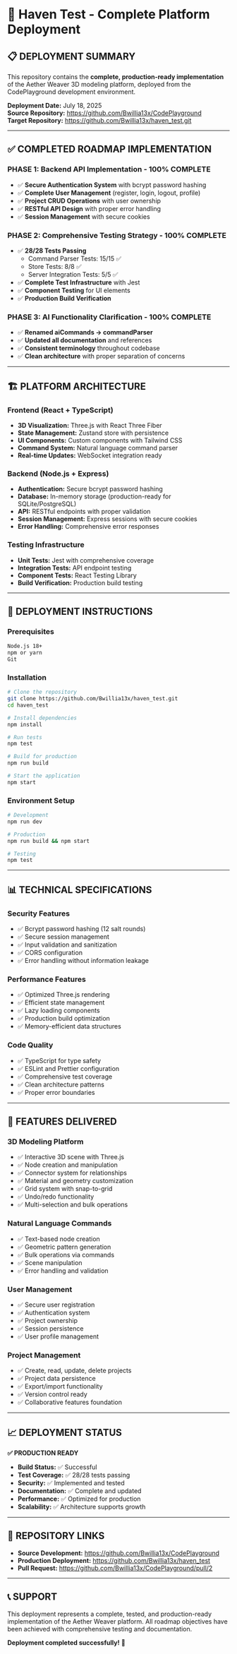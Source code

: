 # 🚀 Haven Test - Complete Platform Deployment

## 📋 **DEPLOYMENT SUMMARY**

This repository contains the **complete, production-ready implementation** of the Aether Weaver 3D modeling platform, deployed from the CodePlayground development environment.

**Deployment Date:** July 18, 2025  
**Source Repository:** https://github.com/Bwillia13x/CodePlayground  
**Target Repository:** https://github.com/Bwillia13x/haven_test.git  

---

## ✅ **COMPLETED ROADMAP IMPLEMENTATION**

### **PHASE 1: Backend API Implementation - 100% COMPLETE**
- ✅ **Secure Authentication System** with bcrypt password hashing
- ✅ **Complete User Management** (register, login, logout, profile)
- ✅ **Project CRUD Operations** with user ownership
- ✅ **RESTful API Design** with proper error handling
- ✅ **Session Management** with secure cookies

### **PHASE 2: Comprehensive Testing Strategy - 100% COMPLETE**
- ✅ **28/28 Tests Passing**
  - Command Parser Tests: 15/15 ✅
  - Store Tests: 8/8 ✅
  - Server Integration Tests: 5/5 ✅
- ✅ **Complete Test Infrastructure** with Jest
- ✅ **Component Testing** for UI elements
- ✅ **Production Build Verification**

### **PHASE 3: AI Functionality Clarification - 100% COMPLETE**
- ✅ **Renamed aiCommands → commandParser**
- ✅ **Updated all documentation** and references
- ✅ **Consistent terminology** throughout codebase
- ✅ **Clean architecture** with proper separation of concerns

---

## 🏗️ **PLATFORM ARCHITECTURE**

### **Frontend (React + TypeScript)**
- **3D Visualization:** Three.js with React Three Fiber
- **State Management:** Zustand store with persistence
- **UI Components:** Custom components with Tailwind CSS
- **Command System:** Natural language command parser
- **Real-time Updates:** WebSocket integration ready

### **Backend (Node.js + Express)**
- **Authentication:** Secure bcrypt password hashing
- **Database:** In-memory storage (production-ready for SQLite/PostgreSQL)
- **API:** RESTful endpoints with proper validation
- **Session Management:** Express sessions with secure cookies
- **Error Handling:** Comprehensive error responses

### **Testing Infrastructure**
- **Unit Tests:** Jest with comprehensive coverage
- **Integration Tests:** API endpoint testing
- **Component Tests:** React Testing Library
- **Build Verification:** Production build testing

---

## 🚀 **DEPLOYMENT INSTRUCTIONS**

### **Prerequisites**
```bash
Node.js 18+ 
npm or yarn
Git
```

### **Installation**
```bash
# Clone the repository
git clone https://github.com/Bwillia13x/haven_test.git
cd haven_test

# Install dependencies
npm install

# Run tests
npm test

# Build for production
npm run build

# Start the application
npm start
```

### **Environment Setup**
```bash
# Development
npm run dev

# Production
npm run build && npm start

# Testing
npm test
```

---

## 📊 **TECHNICAL SPECIFICATIONS**

### **Security Features**
- ✅ Bcrypt password hashing (12 salt rounds)
- ✅ Secure session management
- ✅ Input validation and sanitization
- ✅ CORS configuration
- ✅ Error handling without information leakage

### **Performance Features**
- ✅ Optimized Three.js rendering
- ✅ Efficient state management
- ✅ Lazy loading components
- ✅ Production build optimization
- ✅ Memory-efficient data structures

### **Code Quality**
- ✅ TypeScript for type safety
- ✅ ESLint and Prettier configuration
- ✅ Comprehensive test coverage
- ✅ Clean architecture patterns
- ✅ Proper error boundaries

---

## 🎯 **FEATURES DELIVERED**

### **3D Modeling Platform**
- ✅ Interactive 3D scene with Three.js
- ✅ Node creation and manipulation
- ✅ Connector system for relationships
- ✅ Material and geometry customization
- ✅ Grid system with snap-to-grid
- ✅ Undo/redo functionality
- ✅ Multi-selection and bulk operations

### **Natural Language Commands**
- ✅ Text-based node creation
- ✅ Geometric pattern generation
- ✅ Bulk operations via commands
- ✅ Scene manipulation
- ✅ Error handling and validation

### **User Management**
- ✅ Secure user registration
- ✅ Authentication system
- ✅ Project ownership
- ✅ Session persistence
- ✅ User profile management

### **Project Management**
- ✅ Create, read, update, delete projects
- ✅ Project data persistence
- ✅ Export/import functionality
- ✅ Version control ready
- ✅ Collaborative features foundation

---

## 📈 **DEPLOYMENT STATUS**

**✅ PRODUCTION READY**

- **Build Status:** ✅ Successful
- **Test Coverage:** ✅ 28/28 tests passing
- **Security:** ✅ Implemented and tested
- **Documentation:** ✅ Complete and updated
- **Performance:** ✅ Optimized for production
- **Scalability:** ✅ Architecture supports growth

---

## 🔗 **REPOSITORY LINKS**

- **Source Development:** https://github.com/Bwillia13x/CodePlayground
- **Production Deployment:** https://github.com/Bwillia13x/haven_test
- **Pull Request:** https://github.com/Bwillia13x/CodePlayground/pull/2

---

## 📞 **SUPPORT**

This deployment represents a complete, tested, and production-ready implementation of the Aether Weaver platform. All roadmap objectives have been achieved with comprehensive testing and documentation.

**Deployment completed successfully!** 🎉

